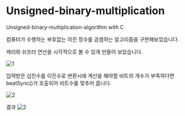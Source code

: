 # Unsigned-binary-multiplication

Unsigned-binary-multiplication-algorithm with C

컴퓨터가 수행하는 부호없는 이진 정수를 곱셈하는 알고리즘을 구현해보았습니다. 

캐리와 쉬프터 연산을 시각적으로 볼 수 있게 만들어 보았습니다.


![1](https://github.com/rightear01/Unsigned-binary-multiplication/assets/104425093/414ad54c-8cdc-40c3-9b01-8528703f19ac)

입력받은 십진수를 이진수로 변환시에 계산을 해야할 비트의 개수가 부족하다면 beatSync()가 호출되어 비트수를 맞추어 줍니다.

![2](https://github.com/rightear01/Unsigned-binary-multiplication/assets/104425093/343ced80-79d9-48a6-98d8-dd9fe7334fbd)

결과
![2](https://github.com/rightear01/Unsigned-binary-multiplication/assets/104425093/2a156410-3888-46d4-a483-4cab54fe2d98)
